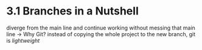 # 3.1 Branches in a Nutshell
diverge from the main line and continue working without messing that main line
-> Why Git?
instead of copying the whole project to the new branch, git is *lightweight*

